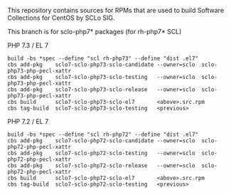 This repository contains sources for RPMs that are used
to build Software Collections for CentOS by SCLo SIG.

This branch is for sclo-php7* packages (for rh-php7* SCL)


PHP 7.3 / EL 7

    build -bs *spec --define "scl rh-php73" --define "dist .el7"
    cbs add-pkg    sclo7-sclo-php73-sclo-candidate --owner=sclo  sclo-php73-php-pecl-xattr
    cbs add-pkg    sclo7-sclo-php73-sclo-testing   --owner=sclo  sclo-php73-php-pecl-xattr
    cbs add-pkg    sclo7-sclo-php73-sclo-release   --owner=sclo  sclo-php73-php-pecl-xattr
    cbs build      sclo7-sclo-php73-sclo-el7       <above>.src.rpm
    cbs tag-build  sclo7-sclo-php73-sclo-testing   <previous>

PHP 7.2 / EL 7

    build -bs *spec --define "scl rh-php72" --define "dist .el7"
    cbs add-pkg    sclo7-sclo-php72-sclo-candidate --owner=sclo  sclo-php72-php-pecl-xattr
    cbs add-pkg    sclo7-sclo-php72-sclo-testing   --owner=sclo  sclo-php72-php-pecl-xattr
    cbs add-pkg    sclo7-sclo-php72-sclo-release   --owner=sclo  sclo-php72-php-pecl-xattr
    cbs build      sclo7-sclo-php72-sclo-el7       <above>.src.rpm
    cbs tag-build  sclo7-sclo-php72-sclo-testing   <previous>

